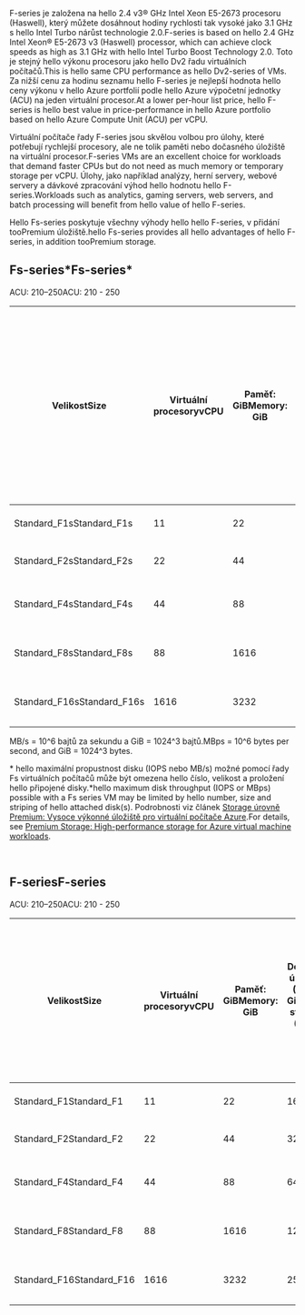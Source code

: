 <!-- F-series, Fs-series* -->

<span data-ttu-id="86539-101">F-series je založena na hello 2.4 v3® GHz Intel Xeon E5-2673 procesoru (Haswell), který můžete dosáhnout hodiny rychlosti tak vysoké jako 3.1 GHz s hello Intel Turbo nárůst technologie 2.0.</span><span class="sxs-lookup"><span data-stu-id="86539-101">F-series is based on hello 2.4 GHz Intel Xeon® E5-2673 v3 (Haswell) processor, which can achieve clock speeds as high as 3.1 GHz with hello Intel Turbo Boost Technology 2.0.</span></span> <span data-ttu-id="86539-102">Toto je stejný hello výkonu procesoru jako hello Dv2 řadu virtuálních počítačů.</span><span class="sxs-lookup"><span data-stu-id="86539-102">This is hello same CPU performance as hello Dv2-series of VMs.</span></span>  <span data-ttu-id="86539-103">Za nižší cenu za hodinu seznamu hello F-series je nejlepší hodnota hello ceny výkonu v hello Azure portfolií podle hello Azure výpočetní jednotky (ACU) na jeden virtuální procesor.</span><span class="sxs-lookup"><span data-stu-id="86539-103">At a lower per-hour list price, hello F-series is hello best value in price-performance in hello Azure portfolio based on hello Azure Compute Unit (ACU) per vCPU.</span></span> 

<span data-ttu-id="86539-104">Virtuální počítače řady F-series jsou skvělou volbou pro úlohy, které potřebují rychlejší procesory, ale ne tolik paměti nebo dočasného úložiště na virtuální procesor.</span><span class="sxs-lookup"><span data-stu-id="86539-104">F-series VMs are an excellent choice for workloads that demand faster CPUs but do not need as much memory or temporary storage per vCPU.</span></span>  <span data-ttu-id="86539-105">Úlohy, jako například analýzy, herní servery, webové servery a dávkové zpracování výhod hello hodnotu hello F-series.</span><span class="sxs-lookup"><span data-stu-id="86539-105">Workloads such as analytics, gaming servers, web servers, and batch processing will benefit from hello value of hello F-series.</span></span>

<span data-ttu-id="86539-106">Hello Fs-series poskytuje všechny výhody hello hello F-series, v přidání tooPremium úložiště.</span><span class="sxs-lookup"><span data-stu-id="86539-106">hello Fs-series provides all hello advantages of hello F-series, in addition tooPremium storage.</span></span>

## <a name="fs-series"></a><span data-ttu-id="86539-107">Fs-series*</span><span class="sxs-lookup"><span data-stu-id="86539-107">Fs-series*</span></span>

<span data-ttu-id="86539-108">ACU: 210–250</span><span class="sxs-lookup"><span data-stu-id="86539-108">ACU: 210 - 250</span></span>

| <span data-ttu-id="86539-109">Velikost</span><span class="sxs-lookup"><span data-stu-id="86539-109">Size</span></span> | <span data-ttu-id="86539-110">Virtuální procesory</span><span class="sxs-lookup"><span data-stu-id="86539-110">vCPU</span></span> | <span data-ttu-id="86539-111">Paměť: GiB</span><span class="sxs-lookup"><span data-stu-id="86539-111">Memory: GiB</span></span> | <span data-ttu-id="86539-112">Dočasné úložiště (SSD): GiB</span><span class="sxs-lookup"><span data-stu-id="86539-112">Temp storage (SSD) GiB</span></span> | <span data-ttu-id="86539-113">Max. datových disků</span><span class="sxs-lookup"><span data-stu-id="86539-113">Max data disks</span></span> | <span data-ttu-id="86539-114">Maximální propustnost dočasného úložiště a úložiště v mezipaměti: IOPS / MB/s (velikost mezipaměti v GiB)</span><span class="sxs-lookup"><span data-stu-id="86539-114">Max cached and temp storage throughput: IOPS / MBps (cache size in GiB)</span></span> | <span data-ttu-id="86539-115">Maximální propustnost disku bez mezipaměti: IOPS / MB/s</span><span class="sxs-lookup"><span data-stu-id="86539-115">Max uncached disk throughput: IOPS / MBps</span></span> | <span data-ttu-id="86539-116">Max. počet síťových karet / Očekávaný výkon sítě (Mb/s)</span><span class="sxs-lookup"><span data-stu-id="86539-116">Max NICs / Expected network performance (Mbps)</span></span> |
| --- | --- | --- | --- | --- | --- | --- | --- |
| <span data-ttu-id="86539-117">Standard_F1s</span><span class="sxs-lookup"><span data-stu-id="86539-117">Standard_F1s</span></span> |<span data-ttu-id="86539-118">1</span><span class="sxs-lookup"><span data-stu-id="86539-118">1</span></span> |<span data-ttu-id="86539-119">2</span><span class="sxs-lookup"><span data-stu-id="86539-119">2</span></span> |<span data-ttu-id="86539-120">4</span><span class="sxs-lookup"><span data-stu-id="86539-120">4</span></span> |<span data-ttu-id="86539-121">2</span><span class="sxs-lookup"><span data-stu-id="86539-121">2</span></span> |<span data-ttu-id="86539-122">4 000 / 32 (12)</span><span class="sxs-lookup"><span data-stu-id="86539-122">4,000 / 32 (12)</span></span> |<span data-ttu-id="86539-123">3 200 / 48</span><span class="sxs-lookup"><span data-stu-id="86539-123">3,200 / 48</span></span> |<span data-ttu-id="86539-124">2 / 750</span><span class="sxs-lookup"><span data-stu-id="86539-124">2 / 750</span></span> |
| <span data-ttu-id="86539-125">Standard_F2s</span><span class="sxs-lookup"><span data-stu-id="86539-125">Standard_F2s</span></span> |<span data-ttu-id="86539-126">2</span><span class="sxs-lookup"><span data-stu-id="86539-126">2</span></span> |<span data-ttu-id="86539-127">4</span><span class="sxs-lookup"><span data-stu-id="86539-127">4</span></span> |<span data-ttu-id="86539-128">8</span><span class="sxs-lookup"><span data-stu-id="86539-128">8</span></span> |<span data-ttu-id="86539-129">4</span><span class="sxs-lookup"><span data-stu-id="86539-129">4</span></span> |<span data-ttu-id="86539-130">8 000 / 64 (24)</span><span class="sxs-lookup"><span data-stu-id="86539-130">8,000 / 64 (24)</span></span> |<span data-ttu-id="86539-131">6 400 / 96</span><span class="sxs-lookup"><span data-stu-id="86539-131">6,400 / 96</span></span> |<span data-ttu-id="86539-132">2 / 1 500</span><span class="sxs-lookup"><span data-stu-id="86539-132">2 / 1500</span></span> |
| <span data-ttu-id="86539-133">Standard_F4s</span><span class="sxs-lookup"><span data-stu-id="86539-133">Standard_F4s</span></span> |<span data-ttu-id="86539-134">4</span><span class="sxs-lookup"><span data-stu-id="86539-134">4</span></span> |<span data-ttu-id="86539-135">8</span><span class="sxs-lookup"><span data-stu-id="86539-135">8</span></span> |<span data-ttu-id="86539-136">16</span><span class="sxs-lookup"><span data-stu-id="86539-136">16</span></span> |<span data-ttu-id="86539-137">8</span><span class="sxs-lookup"><span data-stu-id="86539-137">8</span></span> |<span data-ttu-id="86539-138">16 000 / 128 (48)</span><span class="sxs-lookup"><span data-stu-id="86539-138">16,000 / 128 (48)</span></span> |<span data-ttu-id="86539-139">12 800 / 192</span><span class="sxs-lookup"><span data-stu-id="86539-139">12,800 / 192</span></span> |<span data-ttu-id="86539-140">4 / 3 000</span><span class="sxs-lookup"><span data-stu-id="86539-140">4 / 3000</span></span> |
| <span data-ttu-id="86539-141">Standard_F8s</span><span class="sxs-lookup"><span data-stu-id="86539-141">Standard_F8s</span></span> |<span data-ttu-id="86539-142">8</span><span class="sxs-lookup"><span data-stu-id="86539-142">8</span></span> |<span data-ttu-id="86539-143">16</span><span class="sxs-lookup"><span data-stu-id="86539-143">16</span></span> |<span data-ttu-id="86539-144">32</span><span class="sxs-lookup"><span data-stu-id="86539-144">32</span></span> |<span data-ttu-id="86539-145">16</span><span class="sxs-lookup"><span data-stu-id="86539-145">16</span></span> |<span data-ttu-id="86539-146">32 000 / 256 (96)</span><span class="sxs-lookup"><span data-stu-id="86539-146">32,000 / 256 (96)</span></span> |<span data-ttu-id="86539-147">25 600 / 384</span><span class="sxs-lookup"><span data-stu-id="86539-147">25,600 / 384</span></span> |<span data-ttu-id="86539-148">8 / 6 000</span><span class="sxs-lookup"><span data-stu-id="86539-148">8 / 6000</span></span> |
| <span data-ttu-id="86539-149">Standard_F16s</span><span class="sxs-lookup"><span data-stu-id="86539-149">Standard_F16s</span></span> |<span data-ttu-id="86539-150">16</span><span class="sxs-lookup"><span data-stu-id="86539-150">16</span></span> |<span data-ttu-id="86539-151">32</span><span class="sxs-lookup"><span data-stu-id="86539-151">32</span></span> |<span data-ttu-id="86539-152">64</span><span class="sxs-lookup"><span data-stu-id="86539-152">64</span></span> |<span data-ttu-id="86539-153">32</span><span class="sxs-lookup"><span data-stu-id="86539-153">32</span></span> |<span data-ttu-id="86539-154">64 000 / 512 (192)</span><span class="sxs-lookup"><span data-stu-id="86539-154">64,000 / 512 (192)</span></span> |<span data-ttu-id="86539-155">51 200 / 768</span><span class="sxs-lookup"><span data-stu-id="86539-155">51,200 / 768</span></span> |<span data-ttu-id="86539-156">8 / 6 000–12 000 &#8224;</span><span class="sxs-lookup"><span data-stu-id="86539-156">8 / 6000-12000 &#8224;</span></span> |

<span data-ttu-id="86539-157">MB/s = 10^6 bajtů za sekundu a GiB = 1024^3 bajtů.</span><span class="sxs-lookup"><span data-stu-id="86539-157">MBps = 10^6 bytes per second, and GiB = 1024^3 bytes.</span></span>

<span data-ttu-id="86539-158">* hello maximální propustnost disku (IOPS nebo MB/s) možné pomocí řady Fs virtuálních počítačů může být omezena hello číslo, velikost a proložení hello připojené disky.</span><span class="sxs-lookup"><span data-stu-id="86539-158">*hello maximum disk throughput (IOPS or MBps) possible with a Fs series VM may be limited by hello number, size and striping of hello attached disk(s).</span></span>  <span data-ttu-id="86539-159">Podrobnosti viz článek [Storage úrovně Premium: Vysoce výkonné úložiště pro virtuální počítače Azure](../articles/storage/common/storage-premium-storage.md).</span><span class="sxs-lookup"><span data-stu-id="86539-159">For details, see [Premium Storage: High-performance storage for Azure virtual machine workloads](../articles/storage/common/storage-premium-storage.md).</span></span>


<br>

## <a name="f-series"></a><span data-ttu-id="86539-160">F-series</span><span class="sxs-lookup"><span data-stu-id="86539-160">F-series</span></span>

<span data-ttu-id="86539-161">ACU: 210–250</span><span class="sxs-lookup"><span data-stu-id="86539-161">ACU: 210 - 250</span></span>

| <span data-ttu-id="86539-162">Velikost</span><span class="sxs-lookup"><span data-stu-id="86539-162">Size</span></span>         | <span data-ttu-id="86539-163">Virtuální procesory</span><span class="sxs-lookup"><span data-stu-id="86539-163">vCPU</span></span> | <span data-ttu-id="86539-164">Paměť: GiB</span><span class="sxs-lookup"><span data-stu-id="86539-164">Memory: GiB</span></span> | <span data-ttu-id="86539-165">Dočasné úložiště (SSD): GiB</span><span class="sxs-lookup"><span data-stu-id="86539-165">Temp storage (SSD) GiB</span></span> | <span data-ttu-id="86539-166">Maximální propustnost dočasného úložiště: IOPS / čtení v MB/s / zápis v MB/s</span><span class="sxs-lookup"><span data-stu-id="86539-166">Max temp storage throughput: IOPS / Read MBps / Write MBps</span></span> | <span data-ttu-id="86539-167">Maximální propustnost datových disků: IOPS</span><span class="sxs-lookup"><span data-stu-id="86539-167">Max data disks / throughput: IOPS</span></span> | <span data-ttu-id="86539-168">Max. počet síťových karet / Očekávaný výkon sítě (Mb/s)</span><span class="sxs-lookup"><span data-stu-id="86539-168">Max NICs / Expected network performance (Mbps)</span></span> |
|--------------|-----------|-------------|----------------|----------------------------------------------------------|-----------------------------------|------------------------------|
| <span data-ttu-id="86539-169">Standard_F1</span><span class="sxs-lookup"><span data-stu-id="86539-169">Standard_F1</span></span>  | <span data-ttu-id="86539-170">1</span><span class="sxs-lookup"><span data-stu-id="86539-170">1</span></span>         | <span data-ttu-id="86539-171">2</span><span class="sxs-lookup"><span data-stu-id="86539-171">2</span></span>           | <span data-ttu-id="86539-172">16</span><span class="sxs-lookup"><span data-stu-id="86539-172">16</span></span>             | <span data-ttu-id="86539-173">3000 / 46 / 23</span><span class="sxs-lookup"><span data-stu-id="86539-173">3000 / 46 / 23</span></span>                                           | <span data-ttu-id="86539-174">2 / 2×500</span><span class="sxs-lookup"><span data-stu-id="86539-174">2 / 2x500</span></span>                         | <span data-ttu-id="86539-175">2 / 750</span><span class="sxs-lookup"><span data-stu-id="86539-175">2 / 750</span></span>                 |
| <span data-ttu-id="86539-176">Standard_F2</span><span class="sxs-lookup"><span data-stu-id="86539-176">Standard_F2</span></span>  | <span data-ttu-id="86539-177">2</span><span class="sxs-lookup"><span data-stu-id="86539-177">2</span></span>         | <span data-ttu-id="86539-178">4</span><span class="sxs-lookup"><span data-stu-id="86539-178">4</span></span>           | <span data-ttu-id="86539-179">32</span><span class="sxs-lookup"><span data-stu-id="86539-179">32</span></span>             | <span data-ttu-id="86539-180">6000 / 93 / 46</span><span class="sxs-lookup"><span data-stu-id="86539-180">6000 / 93 / 46</span></span>                                           | <span data-ttu-id="86539-181">4 / 4×500</span><span class="sxs-lookup"><span data-stu-id="86539-181">4 / 4x500</span></span>                         | <span data-ttu-id="86539-182">2 / 1 500</span><span class="sxs-lookup"><span data-stu-id="86539-182">2 / 1500</span></span>                     |
| <span data-ttu-id="86539-183">Standard_F4</span><span class="sxs-lookup"><span data-stu-id="86539-183">Standard_F4</span></span>  | <span data-ttu-id="86539-184">4</span><span class="sxs-lookup"><span data-stu-id="86539-184">4</span></span>         | <span data-ttu-id="86539-185">8</span><span class="sxs-lookup"><span data-stu-id="86539-185">8</span></span>           | <span data-ttu-id="86539-186">64</span><span class="sxs-lookup"><span data-stu-id="86539-186">64</span></span>             | <span data-ttu-id="86539-187">12000 / 187 / 93</span><span class="sxs-lookup"><span data-stu-id="86539-187">12000 / 187 / 93</span></span>                                         | <span data-ttu-id="86539-188">8 / 8×500</span><span class="sxs-lookup"><span data-stu-id="86539-188">8 / 8x500</span></span>                         | <span data-ttu-id="86539-189">4 / 3 000</span><span class="sxs-lookup"><span data-stu-id="86539-189">4 / 3000</span></span>                     |
| <span data-ttu-id="86539-190">Standard_F8</span><span class="sxs-lookup"><span data-stu-id="86539-190">Standard_F8</span></span>  | <span data-ttu-id="86539-191">8</span><span class="sxs-lookup"><span data-stu-id="86539-191">8</span></span>         | <span data-ttu-id="86539-192">16</span><span class="sxs-lookup"><span data-stu-id="86539-192">16</span></span>          | <span data-ttu-id="86539-193">128</span><span class="sxs-lookup"><span data-stu-id="86539-193">128</span></span>            | <span data-ttu-id="86539-194">24000 / 375 / 187</span><span class="sxs-lookup"><span data-stu-id="86539-194">24000 / 375 / 187</span></span>                                        | <span data-ttu-id="86539-195">16 / 16×500</span><span class="sxs-lookup"><span data-stu-id="86539-195">16 / 16x500</span></span>                       | <span data-ttu-id="86539-196">8 / 6 000</span><span class="sxs-lookup"><span data-stu-id="86539-196">8 / 6000</span></span>                     |
| <span data-ttu-id="86539-197">Standard_F16</span><span class="sxs-lookup"><span data-stu-id="86539-197">Standard_F16</span></span> | <span data-ttu-id="86539-198">16</span><span class="sxs-lookup"><span data-stu-id="86539-198">16</span></span>        | <span data-ttu-id="86539-199">32</span><span class="sxs-lookup"><span data-stu-id="86539-199">32</span></span>          | <span data-ttu-id="86539-200">256</span><span class="sxs-lookup"><span data-stu-id="86539-200">256</span></span>            | <span data-ttu-id="86539-201">48000 / 750 / 375</span><span class="sxs-lookup"><span data-stu-id="86539-201">48000 / 750 / 375</span></span>                                        | <span data-ttu-id="86539-202">32 / 32×500</span><span class="sxs-lookup"><span data-stu-id="86539-202">32 / 32x500</span></span>                       | <span data-ttu-id="86539-203">8 / 6 000–12 000 &#8224;</span><span class="sxs-lookup"><span data-stu-id="86539-203">8 / 6000 - 12000 &#8224;</span></span>           |


<br>



